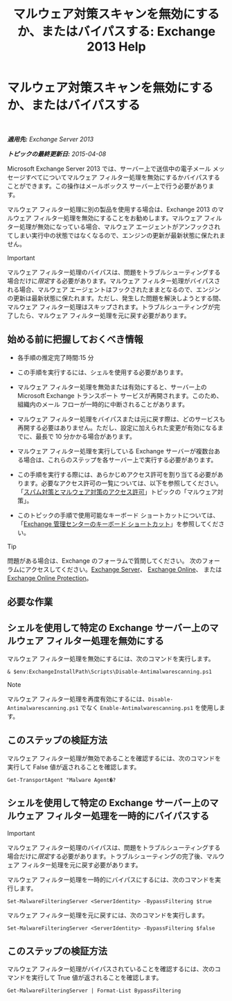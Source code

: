 ﻿---
title: 'マルウェア対策スキャンを無効にするか、またはバイパスする: Exchange 2013 Help'
TOCTitle: マルウェア対策スキャンを無効にするか、またはバイパスする
ms:assetid: 6725c74b-b3ef-4259-9337-c739e9bf7b5d
ms:mtpsurl: https://technet.microsoft.com/ja-jp/library/JJ150526(v=EXCHG.150)
ms:contentKeyID: 48269602
ms.date: 04/24/2018
mtps_version: v=EXCHG.150
ms.translationtype: HT
---

# マルウェア対策スキャンを無効にするか、またはバイパスする

 

_**適用先:** Exchange Server 2013_

_**トピックの最終更新日:** 2015-04-08_

Microsoft Exchange Server 2013 では、サーバー上で送信中の電子メール メッセージすべてについてマルウェア フィルター処理を無効にするかバイパスすることができます。この操作はメールボックス サーバー上で行う必要があります。

マルウェア フィルター処理に別の製品を使用する場合は、Exchange 2013 のマルウェア フィルター処理を無効にすることをお勧めします。マルウェア フィルター処理が無効になっている場合、マルウェア エージェントがアンフックされてしまい実行中の状態ではなくなるので、エンジンの更新が最新状態に保たれません。


> [!IMPORTANT]
> マルウェア フィルター処理のバイパスは、問題をトラブルシューティングする場合だけに<EM>限定</EM>する必要があります。マルウェア フィルター処理がバイパスされる場合、マルウェア エージェントはフックされたままとなるので、エンジンの更新は最新状態に保たれます。ただし、発生した問題を解決しようとする間、マルウェア フィルター処理はスキップされます。トラブルシューティングが完了したら、マルウェア フィルター処理を元に戻す必要があります。



## 始める前に把握しておくべき情報

  - 各手順の推定完了時間:15 分

  - この手順を実行するには、シェルを使用する必要があります。

  - マルウェア フィルター処理を無効または有効にすると、サーバー上の Microsoft Exchange トランスポート サービスが再開されます。このため、組織内のメール フローが一時的に中断されることがあります。

  - マルウェア フィルター処理をバイパスまたは元に戻す際は、どのサービスも再開する必要はありません。ただし、設定に加えられた変更が有効になるまでに、最長で 10 分かかる場合があります。

  - マルウェア フィルター処理を実行している Exchange サーバーが複数台ある場合は、これらのステップを各サーバー上で実行する必要があります。

  - この手順を実行する際には、あらかじめアクセス許可を割り当てる必要があります。必要なアクセス許可の一覧については、以下を参照してください。「[スパム対策とマルウェア対策のアクセス許可](anti-spam-and-anti-malware-permissions-exchange-2013-help.md)」トピックの「マルウェア対策」。

  - このトピックの手順で使用可能なキーボード ショートカットについては、「[Exchange 管理センターのキーボード ショートカット](keyboard-shortcuts-in-the-exchange-admin-center-exchange-online-protection-help.md)」を参照してください。


> [!TIP]
> 問題がある場合は、Exchange のフォーラムで質問してください。 次のフォーラムにアクセスしてください。<A href="https://go.microsoft.com/fwlink/p/?linkid=60612">Exchange Server</A>、 <A href="https://go.microsoft.com/fwlink/p/?linkid=267542">Exchange Online</A>、 または <A href="https://go.microsoft.com/fwlink/p/?linkid=285351">Exchange Online Protection</A>。



## 必要な作業

## シェルを使用して特定の Exchange サーバー上のマルウェア フィルター処理を無効にする

マルウェア フィルター処理を無効にするには、次のコマンドを実行します。

    & $env:ExchangeInstallPath\Scripts\Disable-Antimalwarescanning.ps1


> [!NOTE]
> マルウェア フィルター処理を再度有効にするには、<CODE>Disable-Antimalwarescanning.ps1</CODE> でなく <CODE>Enable-Antimalwarescanning.ps1</CODE> を使用します。



## このステップの検証方法

マルウェア フィルター処理が無効であることを確認するには、次のコマンドを実行して False 値が返されることを確認します。

    Get-TransportAgent "Malware Agent�?

## シェルを使用して特定の Exchange サーバー上のマルウェア フィルター処理を一時的にバイパスする


> [!IMPORTANT]
> マルウェア フィルター処理のバイパスは、問題をトラブルシューティングする場合だけに<EM>限定</EM>する必要があります。トラブルシューティングの完了後、マルウェア フィルター処理を元に戻す必要があります。



マルウェア フィルター処理を一時的にバイパスにするには、次のコマンドを実行します。

    Set-MalwareFilteringServer <ServerIdentity> -BypassFiltering $true

マルウェア フィルター処理を元に戻すには、次のコマンドを実行します。

    Set-MalwareFilteringServer <ServerIdentity> -BypassFiltering $false

## このステップの検証方法

マルウェア フィルター処理がバイパスされていることを確認するには、次のコマンドを実行して True 値が返されることを確認します。

    Get-MalwareFilteringServer | Format-List BypassFiltering


